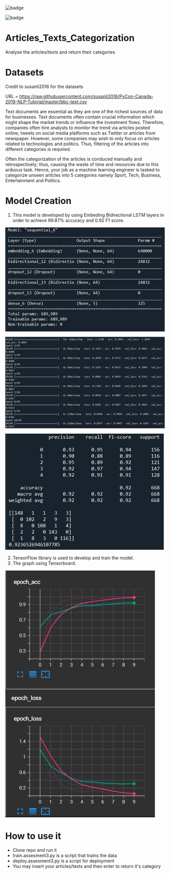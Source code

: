 ![badge](https://img.shields.io/badge/Python-3776AB?style=for-the-badge&logo=python&logoColor=white)

![badge](https://img.shields.io/badge/TensorFlow-FF6F00?style=for-the-badge&logo=tensorflow&logoColor=white)

# Articles_Texts_Categorization
 Analyse the articles/texts and return their categories
 
# Datasets
Credit to susanli2016 for the datasets

URL = https://raw.githubusercontent.com/susanli2016/PyCon-Canada-2019-NLP-Tutorial/master/bbc-text.csv

Text documents are essential as they are one of the richest sources of data for businesses. Text documents often contain crucial information which might shape the market trends or influence the investment flows. Therefore, companies often hire analysts to monitor the trend via articles posted online, tweets on social media platforms such as Twitter or articles from newspaper. However, some companies may wish to only focus on articles related to technologies and politics. Thus, filtering of the articles into different categories is required.

Often the categorization of the articles is conduced manually and retrospectively; thus, causing the waste of time and resources due to this arduous task. Hence, your job as a machine learning engineer is tasked to categorize unseen articles into 5 categories namely Sport, Tech, Business, Entertainment and Politics.
 
# Model Creation

 1) This model is developed by using Embeding Bidirectional LSTM layers in order to achieve 99.87% accuracy and 0.92 F1 score.

 ![images](https://github.com/umiira96/Articles_Texts_Categorization/blob/main/images/model_execution.png "model_execution.png")

 ![images](https://github.com/umiira96/Articles_Texts_Categorization/blob/main/images/training_loss_accuracy.png "training_loss-accuracy.png")

 ![images](https://github.com/umiira96/Articles_Texts_Categorization/blob/main/images/accuracy_and_F1_score.png "accuracy_and_F1_score.png")

 2) TensorFlow library is used to develop and train the model.
 3) The graph using Tensorboard.

 ![images](https://github.com/umiira96/Articles_Texts_Categorization/blob/main/images/graph_tensorboard_callbacks.png "graph_tensorboard_callbacks.png")

# How to use it
* Clone repo and run it
* train.assesment3.py is a script that trains the data
* deploy.assesment3.py is a script for deployment
* You may insert your articles/texts and then enter to return it's category





